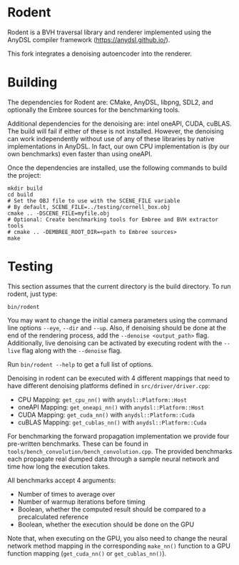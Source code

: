 # Rodent

Rodent is a BVH traversal library and renderer implemented using the AnyDSL compiler framework (https://anydsl.github.io/).

This fork integrates a denoising autoencoder into the renderer.

# Building

The dependencies for Rodent are: CMake, AnyDSL, libpng, SDL2, and optionally the Embree sources for the benchmarking tools.

Additional dependencies for the denoising are: intel oneAPI, CUDA, cuBLAS.
The build will fail if either of these is not installed.
However, the denoising can work independently without use of any of these libraries
by native implementations in AnyDSL. In fact, our own CPU implementation is
(by our own benchmarks) even faster than using oneAPI.

Once the dependencies are installed, use the following commands to build the project:

    mkdir build
    cd build
    # Set the OBJ file to use with the SCENE_FILE variable
    # By default, SCENE_FILE=../testing/cornell_box.obj
    cmake .. -DSCENE_FILE=myfile.obj
    # Optional: Create benchmarking tools for Embree and BVH extractor tools
    # cmake .. -DEMBREE_ROOT_DIR=<path to Embree sources>
    make


# Testing

This section assumes that the current directory is the build directory. To run rodent, just type:

    bin/rodent

You may want to change the initial camera parameters using the command line options `--eye`, `--dir` and `--up`. Also, if denoising should be done at the end of the rendering
process, add the `--denoise <output_path>` flag. Additionally, live denoising can
be activated by executing rodent with the `--live` flag along with the `--denoise` flag.

Run `bin/rodent --help` to get a full list of options.

Denoising in rodent can be executed with 4 different mappings that need to have different
denoising platforms defined in `src/driver/driver.cpp`:
 - CPU Mapping: `get_cpu_nn()` with `anydsl::Platform::Host`
 - oneAPI Mapping: `get_oneapi_nn()` with `anydsl::Platform::Host`
 - CUDA Mapping: `get_cuda_nn()` with `anydsl::Platform::Cuda`
 - cuBLAS Mapping: `get_cublas_nn()` with `anydsl::Platform::Cuda`

For benchmarking the forward propagation implementation we provide four pre-written
benchmarks. These can be found in `tools/bench_convolution/bench_convolution.cpp`.
The provided benchmarks each propagate real dumped data through a sample neural
network and time how long the execution takes.

All benchmarks accept 4 arguments:
 - Number of times to average over
 - Number of warmup iterations before timing
 - Boolean, whether the computed result should be compared to a precalculated reference
 - Boolean, whether the execution should be done on the GPU

Note that, when executing on the GPU, you also need to change the neural network
method mapping in the corresponding `make_nn()` function to a GPU function mapping
(`get_cuda_nn()` or `get_cublas_nn()`).

